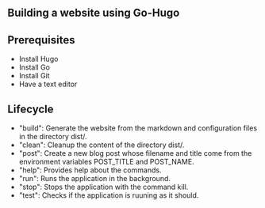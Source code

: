 ## Building a website using Go-Hugo

## Prerequisites

- Install Hugo
- Install Go
- Install Git
- Have a text editor

## Lifecycle

- "build": Generate the website from the markdown and configuration files in the directory dist/.
- "clean": Cleanup the content of the directory dist/.
- "post": Create a new blog post whose filename and title come from the environment variables POST_TITLE and POST_NAME.
- "help": Provides help about the commands.
- "run": Runs the application in the background.
- "stop": Stops the application with the command kill.
- "test": Checks if the application is ruuning as it should.
